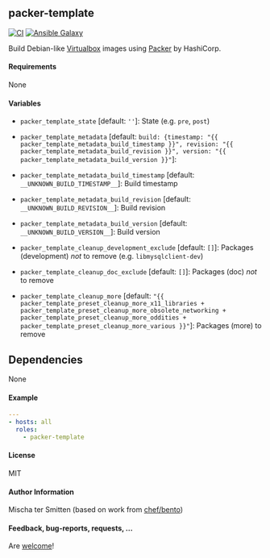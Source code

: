 ## packer-template

[![CI](https://github.com/Oefenweb/ansible-packer-template/workflows/CI/badge.svg)](https://github.com/Oefenweb/ansible-packer-template/actions?query=workflow%3ACI)
[![Ansible Galaxy](http://img.shields.io/badge/ansible--galaxy-packer--template-blue.svg)](https://galaxy.ansible.com/Oefenweb/packer_template)

Build Debian-like [Virtualbox](https://www.virtualbox.org/) images using [Packer](https://packer.io/) by HashiCorp.

#### Requirements

None

#### Variables

* `packer_template_state` [default: `''`]: State (e.g. `pre`, `post`)
* `packer_template_metadata` [default: `build: {timestamp: "{{ packer_template_metadata_build_timestamp }}", revision: "{{ packer_template_metadata_build_revision }}", version: "{{ packer_template_metadata_build_version }}"`]:
* `packer_template_metadata_build_timestamp` [default: `__UNKNOWN_BUILD_TIMESTAMP__`]: Build timestamp
* `packer_template_metadata_build_revision` [default: `__UNKNOWN_BUILD_REVISION__`]: Build revision
* `packer_template_metadata_build_version` [default: `__UNKNOWN_BUILD_VERSION__`]: Build version

* `packer_template_cleanup_development_exclude` [default: `[]`]: Packages (development) *not* to remove (e.g. `libmysqlclient-dev`)
* `packer_template_cleanup_doc_exclude` [default: `[]`]: Packages (doc) *not* to remove
* `packer_template_cleanup_more` [default: `"{{ packer_template_preset_cleanup_more_x11_libraries + packer_template_preset_cleanup_more_obsolete_networking + packer_template_preset_cleanup_more_oddities + packer_template_preset_cleanup_more_various }}"`]: Packages (more) to remove

## Dependencies

None

#### Example

```yaml
---
- hosts: all
  roles:
    - packer-template
```

#### License

MIT

#### Author Information

Mischa ter Smitten (based on work from [chef/bento](https://github.com/chef/bento))

#### Feedback, bug-reports, requests, ...

Are [welcome](https://github.com/Oefenweb/ansible-packer-template/issues)!
